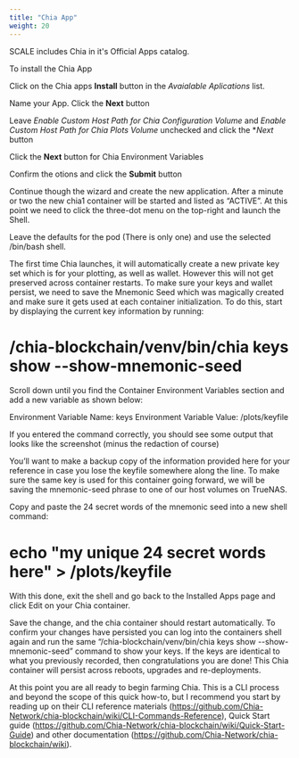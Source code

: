 ```yaml
---
title: "Chia App"
weight: 20
---
```



SCALE includes Chia in it's Official Apps catalog.

To install the Chia App

Click on the Chia apps **Install** button in the *Avaialable Aplications* list.

Name your App. Click the **Next** button

Leave *Enable Custom Host Path for Chia Configuration Volume* and *Enable Custom Host Path for Chia Plots Volume* unchecked and click the **Next* button

Click the **Next** button for Chia Environment Variables

Confirm the otions and click the **Submit** button

Continue though the wizard and create the new application. After a minute or two the new chia1 container will be started and listed as “ACTIVE”. At this point we need to click the three-dot menu on the top-right and launch the Shell.

Leave the defaults for the pod (There is only one) and use the selected /bin/bash shell.
  
The first time Chia launches, it will automatically create a new private key set which is for your plotting, as well as wallet. However this will not get preserved across container restarts. To make sure your keys and wallet persist, we need to save the Mnemonic Seed which was magically created and make sure it gets used at each container initialization. To do this, start by displaying the current key information by running: 
# /chia-blockchain/venv/bin/chia keys show --show-mnemonic-seed

Scroll down until you find the Container Environment Variables section and add a new variable as shown below:

Environment Variable Name: keys
Environment Variable Value: /plots/keyfile
  
If you entered the command correctly, you should see some output that looks like the screenshot (minus the redaction of course)
  
You’ll want to make a backup copy of the information provided here for your reference in case you lose the keyfile somewhere along the line. To make sure the same key is used for this container going forward, we will be saving the mnemonic-seed phrase to one of our host volumes on TrueNAS.

Copy and paste the 24 secret words of the mnemonic seed into a new shell command:

# echo "my unique 24 secret words here" > /plots/keyfile

With this done, exit the shell and go back to the Installed Apps page and click Edit on your Chia container.

Save the change, and the chia container should restart automatically. To confirm your changes have persisted you can log into the containers shell again and run the same “/chia-blockchain/venv/bin/chia keys show --show-mnemonic-seed” command to show your keys. If the keys are identical to what you previously recorded, then congratulations you are done! This Chia container will persist across reboots, upgrades and re-deployments.

At this point you are all ready to begin farming Chia. This is a CLI process and beyond the scope of this quick how-to, but I recommend you start by reading up on their CLI reference materials (https://github.com/Chia-Network/chia-blockchain/wiki/CLI-Commands-Reference), Quick Start guide (https://github.com/Chia-Network/chia-blockchain/wiki/Quick-Start-Guide) and other documentation (https://github.com/Chia-Network/chia-blockchain/wiki).
